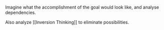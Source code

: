 Imagine what the accomplishment of the goal would look like, and analyse dependencies.

Also analyze [[Inversion Thinking]] to eliminate possibilities.